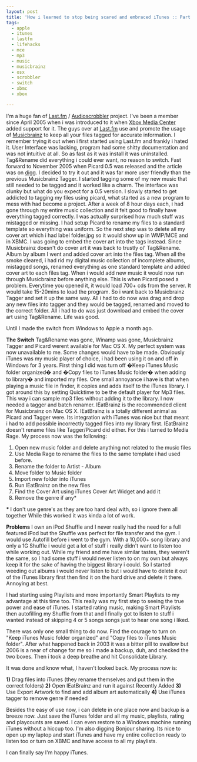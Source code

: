 ```yaml
---
layout: post
title: 'How i learned to stop being scared and embraced iTunes :: Part 2'
tags:
  - apple
  - itunes
  - lastfm
  - lifehacks
  - mce
  - mp3
  - music
  - musicbrainz
  - osx
  - scrobbler
  - switch
  - xbmc
  - xbox

---
```


I'm a huge fan of <a href="http://www.last.fm">Last.fm</a> / <a href="http://www.audioscrobbler.org">Audioscrobbler</a> project. I've been a member since April 2005 when i was introduced to it when <a href="http://www.xboxmediacenter.com">Xbox Media Center</a> added support for it. The guys over at <a href="http://www.last.fm">Last.fm</a> use and promote the usage of <a href="http://www.musicbrainz.org">Musicbrainz</a> to keep all your files tagged for accurate information. I remember trying it out when i first started using Last.fm and frankly i hated it. User Interface was lacking, program had some shitty<strong> </strong>documentation and was not intuitive at all. So as fast as it was install it was uninstalled. Tag&amp;Rename did everything i could ever want, no reason to switch. Fast forward to November<strong> </strong>2005 when Picard<strong> </strong>0.5 was released and the article was on <a href="http://www.digg.com">digg</a>. I decided to try it out and it was far more user friendly than the previous Musicbrainz<strong> </strong>Tagger. I started tagging some of my new music that still needed to be tagged and it worked like a charm. The interface was clunky but what do you expect for a 0.5 version. I slowly started to get addicted to tagging my files using picard, what started as a new program to mess with had become a project. After a week of 8 hour days each, i had gone through my entire<strong> </strong>music<strong> </strong>collection and it felt good to finally have everything tagged correctly. I was actually surprised how much stuff was mistagged or missing. I had setup Picard to rename my files to a standard template so everything was uniform. So the next step was to delete all my cover<strong> </strong>art which i had label folder.jpg so it would show up in WMP/MCE and in XBMC. I was going to embed the cover<strong> </strong>art into the tags instead. Since Musicbrainz doesn't do cover art it was back to trustly ol' Tag&amp;Rename. Album by album I went and added cover art into the files tag. When all the smoke cleared, i had rid my digital music collection of incomplete albums, mistagged songs, renamed everything as one standard template and added cover art to each files tag. When i would add new music it would now run through Musicbrainz before anything else. This is when Picard posed a problem. Everytime you opened it, it would load 700+ cds from the server. It would take 15-20mins to load the program. So i want back to Musicbrainz<strong> </strong>Tagger and set it up the same way. All i had to do now was drag and drop any new files into tagger and they would be tagged, renamed and moved to the correct folder. All i had to do was just download and embed the cover art using Tag&amp;Rename. Life was good.

Until I made the switch from Windows to Apple a month ago.

<strong>The Switch</strong>
Tag&amp;Rename was gone, Winamp was gone, Musicbrainz<strong> </strong>Tagger and Picard werent available for Mac OS X. My perfect system was now unavailable to me. Some changes would have to be made. Obviously iTunes was my music player of choice, i had been using it on and off in Windows for 3 years. First thing I did was turn<strong> </strong>off �Keep iTunes Music folder organized� and �Copy files to iTunes Music folder� when adding to library� and imported my files. One small annoyance i have is that when playing a music file in finder, it copies and adds itself to the iTunes library. I got around this by setting Quicktime to be the default player for Mp3 files. This way i can sample mp3 files without adding it to the library. I now needed a tagger and batch renamer. IEatBrainz is the recommended client for Musicbrainz on Mac OS X. IEatBrainz is a totally different animal as Picard and Tagger were. Its integration with iTunes was nice but that meant i had to add possible incorrectly tagged files into my library first. IEatBrainz doesn't rename files like Tagger/Picard did either. For this i turned to Media Rage. My process now was the following:
<ol>
	<li>Open new music folder and delete anything not related to the music files</li>
	<li>Use Media Rage to rename the files to the same template i had used before.</li>
	<li>Rename the folder to Artist - Album</li>
	<li>Move folder to Music folder</li>
	<li>Import new folder into iTunes</li>
	<li>Run IEatBrainz on the new files</li>
	<li>Find the Cover Art using iTunes Cover Art Widget and add it</li>
	<li>Remove the genre if any*</li>
</ol>
<strong>* </strong>I don't use genre's as they are too hard deal with, so i ignore them all together
While this worked it was kinda a lot of work.

<strong>Problems</strong>
I own an iPod Shuffle and I never really had the need for a full featured iPod but the Shuffle was perfect for file transfer and the gym. I would use Autofill before i went to the gym. With a 10,000+ song library and only a 1G Shuffle i would get a lot of stuff i really didn't want to listen too while working out. While my friend and me have similar tastes, they weren't the same, so I had some stuff i would never listen to on my own but always keep it for the sake of having the biggest library i could. So I started weeding out albums i would never listen to but i would have to delete it out of the iTunes library first then find it on the hard drive and delete it there. Annoying at best.

I had starting using Playlists and more importantly Smart Playlists to my advantage at this time too. This really was my first step to seeing the true power and ease of iTunes. I started rating music, making Smart Playlists then autofilling my Shuffle from that and I finally got to listen to stuff i wanted instead of skipping 4 or 5 songs songs just to hear one song i liked.

There was only one small thing to do now. Find the courage to turn on "Keep iTunes Music folder organized" and "Copy files to iTunes Music folder". After what happened back in 2003 it was a bitter pill to swallow but 2006 is a near of change for me so i made a backup, duh, and checked the two boxes. Then i took a deep breathe and hit Consolidate Library.

It was done and know what, I haven't looked back. My process now is:

<strong>1)</strong> Drag files into iTunes (they rename themselves and put them in the correct folders)
<strong>2)</strong> Open IEatBrainz and run it against Recently Added
<strong>3)</strong> Use Export Artwork to find and add album art automatically
<strong>4)</strong> Use iTunes tagger to remove genre if needed

Besides the easy of use now, i can delete in one place now and backup is a breeze now. Just save the iTunes folder and all my music, playlists, rating and playcounts are saved. I can even restore to a Windows machine running iTunes without a hiccup too. I'm also digging Bonjour sharing. Its nice to open up my laptop and start iTunes and have my entire collection ready to listen too or turn on XBMC and have access to all my playlists.

I can finally say I'm happy iTunes.

<!-- technorati tags start -->
<!-- technorati tags end -->
